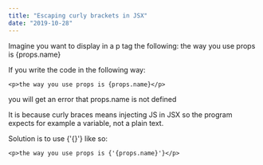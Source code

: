```yaml
---
title: "Escaping curly brackets in JSX"
date: "2019-10-28"
---
```


Imagine you want to display in a p tag the following:
the way you use props is {props.name}

If you write the code in the following way:
```
<p>the way you use props is {props.name}</p>
```
you will get an error that props.name is not defined

It is because curly braces means injecting JS in JSX so the program expects for example a variable, not a plain text.

Solution is to use {'{}'} like so:
```
<p>the way you use props is {'{props.name}'}</p>
```